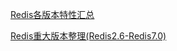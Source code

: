 
[Redis各版本特性汇总](https://blog.csdn.net/wejack/article/details/125675541)

[Redis重大版本整理(Redis2.6-Redis7.0)](https://blog.csdn.net/damanchen/article/details/110455024?spm=1001.2101.3001.6650.1&utm_medium=distribute.pc_relevant.none-task-blog-2%7Edefault%7ECTRLIST%7ERate-1-110455024-blog-125675541.235%5Ev38%5Epc_relevant_anti_t3_base&depth_1-utm_source=distribute.pc_relevant.none-task-blog-2%7Edefault%7ECTRLIST%7ERate-1-110455024-blog-125675541.235%5Ev38%5Epc_relevant_anti_t3_base&utm_relevant_index=2)
